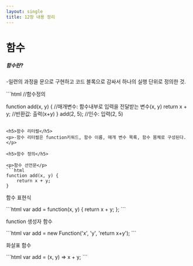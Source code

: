 ```yaml
---
layout: single
title: 12장 내용 정리
---
```


# 함수


<h5>함수란?</h5>
<p>-일련의 과정을 문으로 구현하고 코드 블록으로 감싸서 하나의 실행 단위로 정의한 것.</p>
```html
//함수정의

function add(x, y) { //매개변수: 함수내부로 입력을 전달받는 변수(x, y)
  return x + y; //반환값: 출력(x+y)
  }
  add(2, 5); //인수: 입력(2, 5)
```

<h5>함수 리터럴</h5>
<p>-함수 리터럴은 function키워드, 함수 이름, 매개 변수 목록, 함수 몸체로 구성된다.</p>

<h5>함수 정의</h5>

<p>함수 선언문</p>
```html
function add(x, y) {
    return x + y;
}
```

<p>함수 표현식</p>
```html
var add = function(x, y) {
    return x + y;
};
```

<p>function 생성자 함수</p>
```html
var add = new Function('x', 'y', 'return x+y');
```

<p>화살표 함수</p>
```html
var add = (x, y) => x + y;
```
